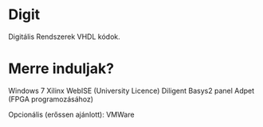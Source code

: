 # Digit

Digitális Rendszerek VHDL kódok.

# Merre induljak?

Windows 7 
Xilinx WebISE (University Licence) 
Diligent Basys2 panel 
Adpet (FPGA programozásához)

Opcionális (erőssen ajánlott): VMWare
